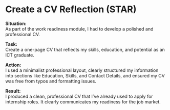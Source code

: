 # Create a CV Reflection (STAR)

**Situation:**  
As part of the work readiness module, I had to develop a polished and professional CV.

**Task:**  
Create a one-page CV that reflects my skills, education, and potential as an ICT graduate.

**Action:**  
I used a minimalist professional layout, clearly structured my information into sections like Education, Skills, and Contact Details, and ensured my CV was free from typos and formatting issues.

**Result:**  
I produced a clean, professional CV that I’ve already used to apply for internship roles. It clearly communicates my readiness for the job market.
